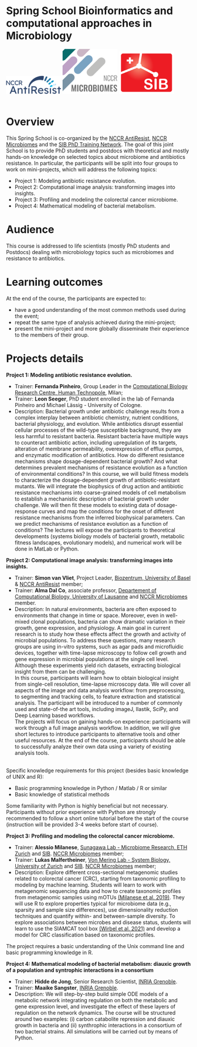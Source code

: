# Spring School Bioinformatics and computational approaches in Microbiology

<img src="assets/images/nccr_antiresist.svg" width="150"/>   <img src="assets/images/nccr_microbiomes.png" width="150"/>   <img src="assets/images/SIB_logo.svg" width="150"/><br><br>
# Overview
This Spring School is co-organized by the [NCCR AntiResist](https://www.nccr-antiresist.ch/en/), [NCCR Microbiomes](https://nccr-microbiomes.ch/) and the [SIB PhD Training Network](https://www.sib.swiss/training/who-can-benefit#for-phd-students).
The goal of this joint School is to provide PhD students and postdocs with theoretical and mostly hands-on knowledge on selected topics about microbiome and antibiotics resistance. In particular, the participants will be split into four groups to work on mini-projects, which will address the following topics:
* Project 1: Modeling antibiotic resistance evolution.
* Project 2: Computational image analysis: transforming images into insights.
* Project 3: Profiling and modeling the colorectal cancer microbiome.
* Project 4: Mathematical modeling of bacterial metabolism.
# Audience
This course is addressed to life scientists (mostly PhD students and Postdocs) dealing with microbiology topics such as microbiomes and resistance to antibiotics.
# Learning outcomes
At the end of the course, the participants are expected to:
* have a good understanding of the most common methods used during the event;
* repeat the same type of analysis achieved during the mini-project;
* present the mini-project and more globally disseminate their experience to the members of their group.
# Projects details
**Project 1: Modeling antibiotic resistance evolution.**
* Trainer: **Fernanda Pinheiro**, Group Leader in the [Computational Biology Research Centre, Human Technopole](https://humantechnopole.it/en/research-groups/pinheiro-group/), Milan;
* Trainer: **Leon Seeger**, PhD student enrolled in the lab of Fernanda Pinheiro and Michael Lässig - University of Cologne.
* Description: Bacterial growth under antibiotic challenge results from a complex interplay between antibiotic chemistry, nutrient conditions, bacterial physiology, and evolution. While antibiotics disrupt essential cellular processes of the wild-type susceptible background, they are less harmful to resistant bacteria. Resistant bacteria have multiple ways to counteract antibiotic action, including upregulation of its targets, alteration of membrane permeability, overexpression of efflux pumps, and enzymatic modification of antibiotics. How do different resistance mechanisms shape dosage-dependent bacterial growth? And what determines prevalent mechanisms of resistance evolution as a function of environmental conditions?
In this course, we will build fitness models to characterize the dosage-dependent growth of antibiotic-resistant mutants. We will integrate the biophysics of drug action and antibiotic resistance mechanisms into coarse-grained models of cell metabolism to establish a mechanistic description of bacterial growth under challenge. We will then fit these models to existing data of dosage-response curves and map the conditions for the onset of different resistance mechanisms from the inferred biophysical parameters. Can we predict mechanisms of resistance evolution as a function of conditions?
The lectures will expose the participants to theoretical developments (systems biology models of bacterial growth, metabolic fitness landscapes, evolutionary models), and numerical work will be done in MatLab or Python.


**Project 2: Computational image analysis: transforming images into insights.**
* Trainer: **Simon van Vliet**, Project Leader, [Biozentrum, University of Basel](https://www.biozentrum.unibas.ch/research/research-groups/project-leaders-a-z/overview/unit/research-group-simon-van-vliet) & [NCCR AntiResist](https://www.nccr-antiresist.ch/en/) member;
* Trainer: **Alma Dal Co**, associate professor, [Departement of Computational Biology, University of Lausanne](https://www.unil.ch/dbc/home/menuinst/research-groups/alma-dal-co.html) and [NCCR Microbiomes](https://nccr-microbiomes.ch/) member.
* Description: In natural environments, bacteria are often exposed to environments that change in time or space. Moreover, even in well-mixed clonal populations, bacteria can show dramatic variation in their growth, gene expression, and physiology. A main goal in current research is to study how these effects affect the growth and activity of microbial populations. To address these questions, many research groups are using in-vitro systems, such as agar pads and microfluidic devices, together with time-lapse microscopy to follow cell growth and gene expression in microbial populations at the single cell level. Although these experiments yield rich datasets, extracting biological insight from them can be challenging. 
<br>In this course, participants will learn how to obtain biological insight from single-cell resolution, time-lapse microscopy data. We will cover all aspects of the image and data analysis workflow: from preprocessing, to segmenting and tracking cells, to feature extraction and statistical analysis. The participant will be introduced to a number of commonly used and state-of-the art tools, including imageJ, Ilastik, SciPy, and Deep Learning based workflows. 
<br>The projects will focus on gaining hands-on experience: participants will work through a full image analysis workflow. In addition, we will give short lectures to introduce participants to alternative tools and other useful resources. At the end of the course, participants should be able to successfully analyze their own data using a variety of existing analysis tools. 

<br>Specific knowledge requirements for this project (besides basic knowledge of UNIX and R):  
- Basic programming knowledge in Python / Matlab / R or similar 
- Basic knowledge of statistical methods 

Some familiarity with Python is highly beneficial but not necessary. Participants without prior experience with Python are strongly recommended to follow a short online tutorial before the start of the course (instruction will be provided 3-4 weeks before start of course).


**Project 3: Profiling and modeling the colorectal cancer microbiome.**
* Trainer: **Alessio Milanese**, [Sunagawa Lab - Microbiome Research, ETH Zurich](https://micro.biol.ethz.ch/research/sunagawa.html.) and [SIB](https://www.sib.swiss/scientific-community/research/groups-and-group-leaders/10277-shinichi-sunagawa-s-group). [NCCR Microbiomes](https://nccr-microbiomes.ch/) member;
* Trainer: **Lukas Malfertheiner**, [Von Mering Lab - System Biology, University of Zurich](https://www.mls.uzh.ch/en/research/von-mering) and [SIB](https://www.sib.swiss/christian-von-mering-group). [NCCR Microbiomes](https://nccr-microbiomes.ch/) member;
* Description: Explore different cross-sectional metagenomic studies related to colorectal cancer (CRC), starting from taxonomic profiling to modeling by machine learning. Students will learn to work with metagenomic sequencing data and how to create taxonomic profiles from metagenomic samples using mOTUs [(Milanese et al. 2019)](https://www.nature.com/articles/s41467-019-08844-4). They will use R to explore properties typical for microbiome data (e.g., sparsity and sample size differences), use dimensionality reduction techniques and quantify within- and between-sample diversity. To explore associations between microbes and disease status, students will learn to use the SIAMCAT tool box [(Wirbel et al. 2021)](https://genomebiology.biomedcentral.com/articles/10.1186/s13059-021-02306-1) and develop a model for CRC classification based on taxonomic profiles.

The project requires a basic understanding of the Unix command line and basic programming knowledge in R.

**Project 4: Mathematical modeling of bacterial metabolism: diauxic growth of a population and syntrophic interactions in a consortium**
* Trainer: **Hidde de Jong**, Senior Research Scientist, [INRIA Grenoble](https://team.inria.fr/microcosme/hidde-de-jong/).
* Trainer: **Maaike Sangster**, [INRIA Grenoble](https://team.inria.fr/microcosme/hidde-de-jong/).
* Description: We will step-by-step build simple ODE models of a metabolic network integrating regulation on both the metabolic and gene expression level, and investigate the effect of these layers of regulation on the network dynamics. The course will be structured around two examples: (i) carbon catabolite repression and diauxic growth in bacteria and (ii) synthrophic interactions in a consortium of two bacterial strains. All simulations will be carried out by means of Python.
